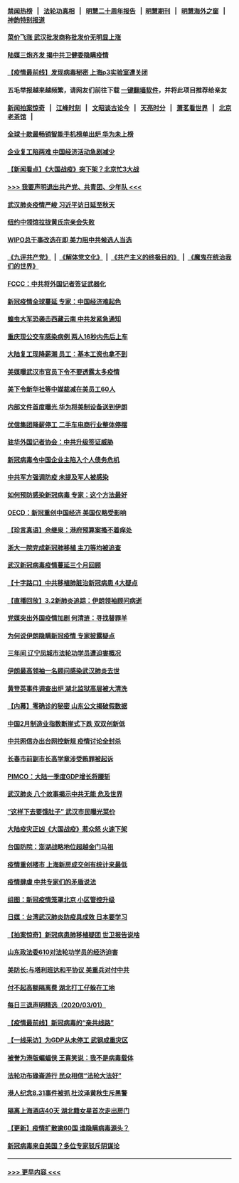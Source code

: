 #### [禁闻热榜](热点新闻.md?=0)  &nbsp;&nbsp;|&nbsp;&nbsp; [法轮功真相](https://github.com/gfw-breaker/truth/blob/master/README.md?=0) &nbsp;&nbsp;|&nbsp;&nbsp; [明慧二十周年报告](https://github.com/gfw-breaker/mh-reports/blob/master/README.md?=0) &nbsp;&nbsp;|&nbsp;&nbsp;[明慧期刊](https://github.com/gfw-breaker/mh-qikan) &nbsp;&nbsp;|&nbsp;&nbsp; [明慧海外之窗](https://github.com/gfw-breaker/mh-news/blob/master/README.md?=0) &nbsp;&nbsp;|&nbsp;&nbsp; [神韵特别报道](https://github.com/gfw-breaker/mh-news/blob/master/shenyun.md?=0)
#### [菜价飞涨 武汉批发商称批发价无明显上涨](../pages/nsc413/n11910304.md?t=03031102) 
#### [陆媒三炮齐发 揭中共卫健委隐瞒疫情](../pages/nsc413/n11909414.md?t=03031102) 
#### [【疫情最前线】发现病毒秘密 上海p3实验室遭关闭](../pages/nsc413/n11910640.md?t=03031102) 
#### 五毛举报越来越频繁，请网友们前往下载 [一键翻墙软件](https://github.com/gfw-breaker/ssr-accounts)，并将此项目推荐给亲友
#### [新闻拍案惊奇](https://github.com/gfw-breaker/banned-news/blob/master/pages/link4.md) &nbsp;&nbsp;|&nbsp;&nbsp; [江峰时刻](https://github.com/gfw-breaker/banned-news/blob/master/pages/link4.md) &nbsp;&nbsp;|&nbsp;&nbsp; [文昭谈古论今](https://github.com/gfw-breaker/banned-news/blob/master/pages/link4.md) &nbsp;&nbsp;|&nbsp;&nbsp; [天亮时分](https://github.com/gfw-breaker/banned-news/blob/master/pages/link4.md) &nbsp;&nbsp;|&nbsp;&nbsp; [萧茗看世界](https://github.com/gfw-breaker/banned-news/blob/master/pages/link4.md) &nbsp;&nbsp;|&nbsp;&nbsp; [北京老茶馆](https://github.com/gfw-breaker/banned-news/blob/master/pages/link4.md) &nbsp;&nbsp;|&nbsp;&nbsp; 
#### [全球十款最畅销智能手机榜单出炉 华为未上榜](../pages/nsc413/n11910587.md?t=03031102) 
#### [企业复工陷两难 中国经济活动急剧减少](../pages/nsc413/n11910412.md?t=03031102) 
#### [【新闻看点】《大国战疫》突下架？北京忙3大战](../pages/nsc413/n11910118.md?t=03031102) 
#### [>>> 我要声明退出共产党、共青团、少年队 <<<](https://github.com/begood0513/goodnews/blob/master/quit/letter.md) 
#### [武汉肺炎疫情严峻 习近平访日延至秋天](../pages/nsc413/n11910570.md?t=03031102) 
#### [纽约中领馆拉拢黄氏宗亲会失败](../pages/nsc413/n11910480.md?t=03031102) 
#### [WIPO总干事改选在即 美力阻中共候选人当选](../pages/nsc413/n11910464.md?t=03031102) 
#### [《九评共产党》](https://github.com/begood0513/9ping.md/blob/master/README.md) &nbsp;|&nbsp; [《解体党文化》](../../../../jtdwh.md/blob/master/README.md)  &nbsp;|&nbsp; [《共产主义的终极目的》](../../../../gczydzjmd.md/blob/master/README.md) &nbsp;|&nbsp; [《魔鬼在统治我们的世界》](../../../../mgztzwmdsj.md/blob/master/README.md) 
#### [FCCC：中共将外国记者签证武器化](../pages/nsc413/n11910385.md?t=03031102) 
#### [新冠疫情全球蔓延 专家：中国经济难起色](../pages/nsc413/n11910439.md?t=03031102) 
#### [蝗虫大军恐袭击西藏云南 中共发紧急通知](../pages/nsc413/n11910313.md?t=03031102) 
#### [重庆现公交车感染病例 两人16秒内先后上车](../pages/nsc413/n11910260.md?t=03031102) 
#### [大陆复工现降薪潮 员工：基本工资也拿不到](../pages/nsc413/n11910316.md?t=03031102) 
#### [美媒曝武汉市官员下令不要透露太多疫情](../pages/nsc413/n11910086.md?t=03031102) 
#### [美下令新华社等中媒裁减在美员工60人](../pages/nsc413/n11910256.md?t=03031102) 
#### [内部文件首度曝光 华为将美制设备送到伊朗](../pages/nsc413/n11910211.md?t=03031102) 
#### [优信集团降薪停工 二手车电商行业整体停摆](../pages/nsc413/n11910090.md?t=03031102) 
#### [驻华外国记者协会：中共升级签证威胁](../pages/nsc413/n11910051.md?t=03031102) 
#### [新冠病毒令中国企业主陷入个人债务危机](../pages/nsc413/n11910079.md?t=03031102) 
#### [中共军方强调防疫 未提及军人被感染](../pages/nsc413/n11909922.md?t=03031102) 
#### [如何预防感染新冠病毒 专家：这个方法最好](../pages/nsc413/n11909928.md?t=03031102) 
#### [OECD：新冠重创中国经济 美国仅略受影响](../pages/nsc413/n11910023.md?t=03031102) 
#### [【珍言真语】佘继泉：港府预算案搔不着痒处](../pages/nsc413/n11910011.md?t=03031102) 
#### [浙大一院完成新冠肺移植 主刀等均被追查](../pages/nsc413/n11909752.md?t=03031102) 
#### [武汉新冠病毒疫情蔓延三个月回顾](../pages/nsc413/n11909784.md?t=03031102) 
#### [【十字路口】中共移植肺脏治新冠病患 4大疑点](../pages/nsc413/n11907932.md?t=03031102) 
#### [【直播回放】3.2新肺炎追踪：伊朗领袖顾问病逝](../pages/nsc413/n11909676.md?t=03031102) 
#### [党媒突出外国疫情加剧 何清涟：寻找替罪羊](../pages/nsc413/n11909315.md?t=03031102) 
#### [为何说伊朗隐瞒新冠疫情 专家披露疑点](../pages/nsc413/n11909701.md?t=03031102) 
#### [三年间 辽宁凤城市法轮功学员遭迫害概况](../pages/nsc413/n11907497.md?t=03031102) 
#### [伊朗最高领袖一名顾问感染武汉肺炎去世](../pages/nsc413/n11909593.md?t=03031102) 
#### [黄登英事件调查出炉 湖北监狱高层被大清洗](../pages/nsc413/n11909542.md?t=03031102) 
#### [【内幕】零确诊的秘密 山东公文揭破假数据](../pages/nsc413/n11903914.md?t=03031102) 
#### [中国2月制造业指数断崖式下跌 双双创新低](../pages/nsc413/n11909490.md?t=03031102) 
#### [中共网信办出台网控新规 疫情讨论全封杀](../pages/nsc413/n11908545.md?t=03031102) 
#### [长春市前副市长高学章涉受贿罪被起诉](../pages/nsc413/n11909042.md?t=03031102) 
#### [PIMCO：大陆一季度GDP增长将腰斩](../pages/nsc413/n11908780.md?t=03031102) 
#### [武汉肺炎 八个故事揭示中共无能 危及世界](../pages/nsc413/n11888055.md?t=03031102) 
#### [“这样下去要饿肚子” 武汉市民曝光菜价](../pages/nsc413/n11908526.md?t=03031102) 
#### [大陆疫灾正凶《大国战疫》惹众怒 火速下架](../pages/nsc413/n11908714.md?t=03031102) 
#### [台国防院：澎湖战略地位超越金门马祖](../pages/nsc413/n11908715.md?t=03031102) 
#### [疫情重创楼市 上海新房成交创有统计来最低](../pages/nsc413/n11907827.md?t=03031102) 
#### [疫情肆虐 中共专家们的矛盾说法](../pages/nsc413/n11901914.md?t=03031102) 
#### [组图：新冠疫情笼罩北京 小区管控升级](../pages/nsc413/n11905532.md?t=03031102) 
#### [日媒：台湾武汉肺炎防疫具成效 日本要学习](../pages/nsc413/n11908930.md?t=03031102) 
#### [【拍案惊奇】新冠病患肺移植疑团 世卫报告说啥](../pages/nsc413/n11907972.md?t=03031102) 
#### [山东政法委610对法轮功学员的经济迫害](../pages/nsc413/n11907366.md?t=03031102) 
#### [美防长:与塔利班达和平协议 美重兵对付中共](../pages/nsc413/n11908366.md?t=03031102) 
#### [付不起高额隔离费 湖北打工仔躲在工地](../pages/nsc413/n11907139.md?t=03031102) 
#### [每日三退声明精选（2020/03/01）](../pages/nsc413/n11908451.md?t=03031102) 
#### [【疫情最前线】新冠病毒的“亲共线路”](../pages/nsc413/n11907734.md?t=03031102) 
#### [【一线采访】为GDP从未停工 武钢成重灾区](../pages/nsc413/n11907787.md?t=03031102) 
#### [被誉为港版蝙蝠侠 王喜笑说：我不是病毒载体](../pages/nsc413/n11907724.md?t=03031102) 
#### [法轮功布碌崙游行 民众相信“法轮大法好”](../pages/nsc413/n11907645.md?t=03031102) 
#### [港人纪念8.31事件被抓 杜汶泽黄秋生斥黑警](../pages/nsc413/n11907574.md?t=03031102) 
#### [隔离上海酒店40天 湖北籍女星首次走出房门](../pages/nsc413/n11907453.md?t=03031102) 
#### [【更新】疫情扩散逾60国 谁隐瞒病毒源头？](../pages/nsc413/n11890652.md?t=03031102) 
#### [新冠病毒来自美国？多位专家驳斥阴谋论](../pages/nsc413/n11907805.md?t=03031102) 

----
#### [ >>> 更早内容 <<< ](../indexes/nsc413-earlier.md)
